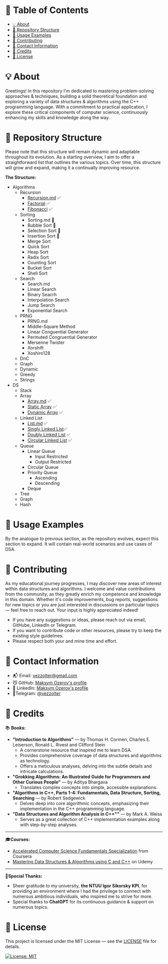 # &#128209; Table of Contents
- [💡 About](#-about)
- [📁 Repository Structure](#-repository-structure)
- [📝 Usage Examples](#-usage-examples)
- [🤝 Contributing](#-contributing)
- [📧 Contact Information](#-contact-information)
- [🙏 Credits](#-credits)
- [🔏 License](#-license)

  
# &#128161; About
Greetings! In this repository I'm dedicated to mastering problem-solving approaches & techniques, building a solid theoretical foundation and exploring a variety of data structures & algorithms using the C++ programming language. With a commitment to practical application, I explore these critical components of computer science, continuously enhancing my skills and knowledge along the way.

# &#128193; Repository Structure
Please note that this structure will remain dynamic and adaptable throughout its evolution. As a starting overview, I aim to offer a straightforward list that outlines the various topics. Over time, this structure will grow and expand, making it a continually improving resource.

**The Structure:**
- Algorithms
  - Recursion
    - [Recursion.md](https://github.com/vezzolter/DSA/tree/main/Algorithms/Recursion/Recursion.md) ✅
    - [Factorial](https://github.com/vezzolter/DSA/tree/main/Algorithms/Recursion/Factorial) ✅
    - [Fibonacci](https://github.com/vezzolter/DSA/tree/main/Algorithms/Recursion/Fibonacci) ✅
  - Sorting
    - Sorting.md 🔄
    - Bubble Sort 🔄
    - Selection Sort 🔄
    - Insertion Sort 🔄
    - Merge Sort
    - Quick Sort
    - Heap Sort
    - Radix Sort
    - Counting Sort
    - Bucket Sort
    - Shell Sort
  - Search
    - Search.md
    - Linear Search
    - Binary Seacrh
    - Interpolation Search
    - Jump Search
    - Exponential Search
  - PRNG
    - PRNG.md
    - Middle-Square Method
    - Linear Conguential Generator
    - Permuted Congruential Generator 
    - Mersenne Twister
    - Xorshift
    - Xoshiro128
  - DnC
  - Graph
  - Dynamic
  - Greedy
  - Strings
- DS
  - Stack
  - Array
    - [Array.md](https://github.com/vezzolter/DSA/blob/main/DataStructures/Array/Array.md) ✅
    - [Static Array](https://github.com/vezzolter/DSA/tree/main/DataStructures/Array/StaticArray) ✅
    - [Dynamic Array](https://github.com/vezzolter/DSA/tree/main/DataStructures/Array/DynamicArray) ✅
  - Linked List 
    - [List.md](https://github.com/vezzolter/DSA/blob/lists/DataStructures/LinkedList/List.md) ✅
    - [Singly Linked List](https://github.com/vezzolter/DSA/tree/main/DataStructures/LinkedList/SinglyLinkedList)✅
    - [Doubly Linked List](https://github.com/vezzolter/DSA/tree/main/DataStructures/LinkedList/DoublyLinkedList) ✅
    - [Circular Linked List](https://github.com/vezzolter/DSA/tree/main/DataStructures/LinkedList/CircularLinkedList) ✅
  - Queue
    - Linear Queue
      - Input Restricted
      - Output Restricted
    - Circular Queue
    - Priority Queue
      - Ascending
      - Descending
    - Deque
  - Tree
  - Graph
  - Hash

# &#128221; Usage Examples
By the analogue to previous section, as the repository evolves, expect this section to expand. It will contain real-world scenarios and use cases of DSA.


# &#129309; Contributing
As my educational journey progresses, I may discover new areas of interest within data structures and algorithms. I welcome and value contributions from the community, as they greatly enrich my competence and knowledge in this domain. Whether it's code improvements, bug reports, suggestions for new topics or you are just interested in discussions on particular topics — feel free to reach out. Your input is highly appreciated indeed!

- If you have any suggestions or ideas, please reach out via email, GitHube, LinkedIn or Telegram. 
- If you want to contribute code or other resources, please try to keep the existing style guidelines.
- Please respect both your and mine time and effort.

# &#128231; Contact Information
- &#128236; Email: [vezzolter@gmail.com](mailto:vezzolter@gmail.com)
- &#128572; GitHub: [Maksym Ozerov's profile](https://github.com/vezzolter)
- &#128100; LinkedIn: [Maksym Ozerov's profile](https://www.linkedin.com/in/maksym-ozerov-b07873231/)
- &#128172;Telegram: [@vezzolter](https://t.me/vezzolter)

# &#128591; Credits
&#128218; **Books:**
- **"Introduction to Algorithms"** — by Thomas H. Cormen, Charles E. Leiserson, Ronald L. Rivest and Clifford Stein
  - A cornerstone resource that inspired me to learn DSA.
  - Provides comprehensive coverage of data structures and algorithms as technology.
  - Offers a meticulous analyses, delving into the subtle details and intricate calculations.
- **"Grokking Algorithms: An Illustrated Guide for Programmers and Other Curious People"** — by Aditya Bhargava
  - Translates complex concepts into simple, accessible explanations.
- **"Algorithms in C++, Parts 1-4: Fundamentals, Data Structure, Sorting, Searching** — by Robert Sedgewick
  - Delves deep into core algorithmic concepts, emphasizing their implementation in the C++ programming language.
- **"Data Structures and Algorithm Analysis in C++""** — by Mark A. Weiss
  - Serves as a great collection of C++ implementation examples along with step-by-step analyses.
---
&#127891;**Courses:**
- [Accelerated Computer Science Fundamentals Specialization](https://www.coursera.org/specializations/cs-fundamentals) from Coursera
- [Mastering Data Structures & Algorithms using C and C++](https://www.udemy.com/course/datastructurescncpp/?LSNPUBID=JVFxdTr9V80&ranEAID%3B=JVFxdTr9V80&ranMID%3B=39197&ranSiteID%3B=JVFxdTr9V80-_3GVcwGZFWT4XsSuZYrgGA&utm_source=adwords&utm_medium=udemyads&utm_campaign=DSA_Catchall_la.EN_cc.ROW&utm_content=deal4584&utm_term=_._ag_88010211481_._ad_535397282064_._kw__._de_c_._dm__._pl__._ti_dsa-406594358574_._li_9061020_._pd__._&matchtype=&gad_source=1&gclid=CjwKCAiA3aeqBhBzEiwAxFiOBgRFL7RkV-WJI9tPKml75et478Ai5oJigSKAivJ2txZ9Jhi0mhsTdxoC_foQAvD_BwE) on Udemy
---
&#128156;**Special Thanks:**
- Sheer gratitude to my university, **the NTUU Igor Sikorsky KPI**, for providing an environment where I had the privilege to connect with numerous ambitious individuals, who inspired me to strive for more.
- Special thanks to **ChatGPT** for its continuous guidance & support on numerous topics.

# &#128271; License
This project is licensed under the MIT License — see the [LICENSE](LICENSE) file for details.

[![License: MIT](https://img.shields.io/badge/License-MIT-yellow.svg)](https://opensource.org/licenses/MIT)

